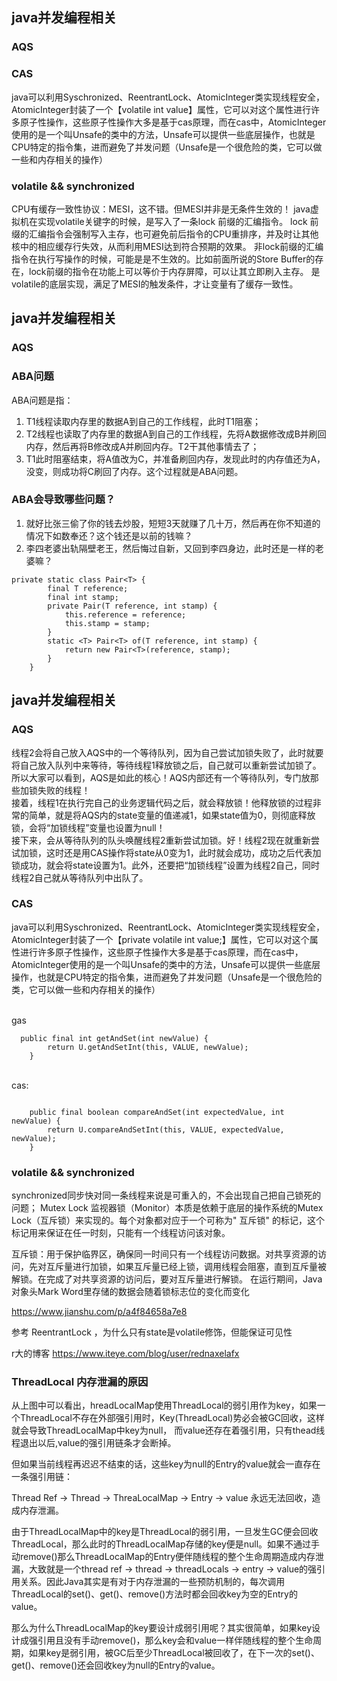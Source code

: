 ## java并发编程相关


### AQS


### CAS

java可以利用Syschronized、ReentrantLock、AtomicInteger类实现线程安全，AtomicInteger封装了一个【volatile int value】属性，它可以对这个属性进行许多原子性操作，这些原子性操作大多是基于cas原理，而在cas中，AtomicInteger使用的是一个叫Unsafe的类中的方法，Unsafe可以提供一些底层操作，也就是CPU特定的指令集，进而避免了并发问题（Unsafe是一个很危险的类，它可以做一些和内存相关的操作）






### volatile && synchronized

CPU有缓存一致性协议：MESI，这不错。但MESI并非是无条件生效的！
java虚拟机在实现volatile关键字的时候，是写入了一条lock 前缀的汇编指令。
lock 前缀的汇编指令会强制写入主存，也可避免前后指令的CPU重排序，并及时让其他核中的相应缓存行失效，从而利用MESI达到符合预期的效果。
非lock前缀的汇编指令在执行写操作的时候，可能是是不生效的。比如前面所说的Store Buffer的存在，lock前缀的指令在功能上可以等价于内存屏障，可以让其立即刷入主存。
是volatile的底层实现，满足了MESI的触发条件，才让变量有了缓存一致性。


## java并发编程相关
### AQS
### ABA问题
ABA问题是指：
1. T1线程读取内存里的数据A到自己的工作线程，此时T1阻塞；
2. T2线程也读取了内存里的数据A到自己的工作线程，先将A数据修改成B并刷回内存，然后再将B修改成A并刷回内存。T2干其他事情去了；
3. T1此时阻塞结束，将A值改为C，并准备刷回内存，发现此时的内存值还为A，没变，则成功将C刷回了内存。这个过程就是ABA问题。

### ABA会导致哪些问题？
1. 就好比张三偷了你的钱去炒股，短短3天就赚了几十万，然后再在你不知道的情况下如数奉还？这个钱还是以前的钱嘛？
2. 李四老婆出轨隔壁老王，然后悔过自新，又回到李四身边，此时还是一样的老婆嘛？




```
private static class Pair<T> {
        final T reference;
        final int stamp;
        private Pair(T reference, int stamp) {
            this.reference = reference;
            this.stamp = stamp;
        }
        static <T> Pair<T> of(T reference, int stamp) {
            return new Pair<T>(reference, stamp);
        }
    }

```



## java并发编程相关


### AQS

线程2会将自己放入AQS中的一个等待队列，因为自己尝试加锁失败了，此时就要将自己放入队列中来等待，等待线程1释放锁之后，自己就可以重新尝试加锁了。
所以大家可以看到，AQS是如此的核心！AQS内部还有一个等待队列，专门放那些加锁失败的线程！
<br>
接着，线程1在执行完自己的业务逻辑代码之后，就会释放锁！他释放锁的过程非常的简单，就是将AQS内的state变量的值递减1，如果state值为0，则彻底释放锁，会将“加锁线程”变量也设置为null！
<br>
接下来，会从等待队列的队头唤醒线程2重新尝试加锁。好！线程2现在就重新尝试加锁，这时还是用CAS操作将state从0变为1，此时就会成功，成功之后代表加锁成功，就会将state设置为1。此外，还要把“加锁线程”设置为线程2自己，同时线程2自己就从等待队列中出队了。
<br>


### CAS

java可以利用Syschronized、ReentrantLock、AtomicInteger类实现线程安全，AtomicInteger封装了一个【private volatile int value;】属性，它可以对这个属性进行许多原子性操作，这些原子性操作大多是基于cas原理，而在cas中，AtomicInteger使用的是一个叫Unsafe的类中的方法，Unsafe可以提供一些底层操作，也就是CPU特定的指令集，进而避免了并发问题（Unsafe是一个很危险的类，它可以做一些和内存相关的操作）

<br>
gas

```
  public final int getAndSet(int newValue) {
        return U.getAndSetInt(this, VALUE, newValue);
    }

```
<br>
cas:

```

    public final boolean compareAndSet(int expectedValue, int newValue) {
        return U.compareAndSetInt(this, VALUE, expectedValue, newValue);
    }

```



### volatile && synchronized

synchronized同步快对同一条线程来说是可重入的，不会出现自己把自己锁死的问题；
Mutex Lock
监视器锁（Monitor）本质是依赖于底层的操作系统的Mutex Lock（互斥锁）来实现的。每个对象都对应于一个可称为" 互斥锁" 的标记，这个标记用来保证在任一时刻，只能有一个线程访问该对象。

互斥锁：用于保护临界区，确保同一时间只有一个线程访问数据。对共享资源的访问，先对互斥量进行加锁，如果互斥量已经上锁，调用线程会阻塞，直到互斥量被解锁。在完成了对共享资源的访问后，要对互斥量进行解锁。
在运行期间，Java对象头Mark Word里存储的数据会随着锁标志位的变化而变化




https://www.jianshu.com/p/a4f84658a7e8

参考 ReentrantLock ，为什么只有state是volatile修饰，但能保证可见性

r大的博客
https://www.iteye.com/blog/user/rednaxelafx


### ThreadLocal 内存泄漏的原因
从上图中可以看出，hreadLocalMap使用ThreadLocal的弱引用作为key，如果一个ThreadLocal不存在外部强引用时，Key(ThreadLocal)势必会被GC回收，这样就会导致ThreadLocalMap中key为null， 而value还存在着强引用，只有thead线程退出以后,value的强引用链条才会断掉。

但如果当前线程再迟迟不结束的话，这些key为null的Entry的value就会一直存在一条强引用链：

Thread Ref -> Thread -> ThreaLocalMap -> Entry -> value
永远无法回收，造成内存泄漏。

由于ThreadLocalMap中的key是ThreadLocal的弱引用，一旦发生GC便会回收ThreadLocal，那么此时的ThreadLocalMap存储的key便是null。如果不通过手动remove()那么ThreadLocalMap的Entry便伴随线程的整个生命周期造成内存泄漏，大致就是一个thread ref -> thread -> threadLocals -> entry -> value的强引用关系。因此Java其实是有对于内存泄漏的一些预防机制的，每次调用ThreadLocal的set()、get()、remove()方法时都会回收key为空的Entry的value。

那么为什么ThreadLocalMap的key要设计成弱引用呢？其实很简单，如果key设计成强引用且没有手动remove()，那么key会和value一样伴随线程的整个生命周期，如果key是弱引用，被GC后至少ThreadLocal被回收了，在下一次的set()、get()、remove()还会回收key为null的Entry的value。

